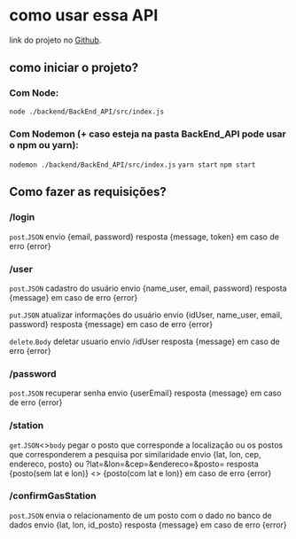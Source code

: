 # como usar essa API

link do projeto no [Github](https://github.com/GasFinder1/GasFinder).

## como iniciar o projeto?

### Com Node:
`node ./backend/BackEnd_API/src/index.js`

### Com Nodemon (+ caso esteja na pasta BackEnd_API pode usar o npm ou yarn):
`nodemon ./backend/BackEnd_API/src/index.js`
`yarn start`
`npm start`

## Como fazer as requisições?

### /login
`post`.`JSON` 
envio {email, password}
resposta {message, token} em caso de erro {error}


### /user
`post`.`JSON`  cadastro do usuário
envio {name_user, email, password}
resposta {message} em caso de erro {error}

`put`.`JSON` atualizar informações do usuário
envio {idUser, name_user, email, password}
resposta {message} em caso de erro {error}

`delete`.`Body` deletar usuario
envio /idUser
resposta {message} em caso de erro {error}


### /password
`post`.`JSON` recuperar senha
envio {userEmail}
resposta {message} em caso de erro {error}


### /station
`get`.`JSON`<>`body` pegar o posto que corresponde a localização ou os postos que corresponderem a pesquisa por similaridade
envio {lat, lon, cep, endereco, posto} ou ?lat=&lon=&cep=&endereco=&posto=
resposta {posto(sem lat e lon)} <> {posto(com lat e lon)} em caso de erro {error}


### /confirmGasStation
`post`.`JSON` envia o relacionamento de um posto com o dado no banco de dados
envio {lat, lon, id_posto}
resposta {message} em caso de erro {error}